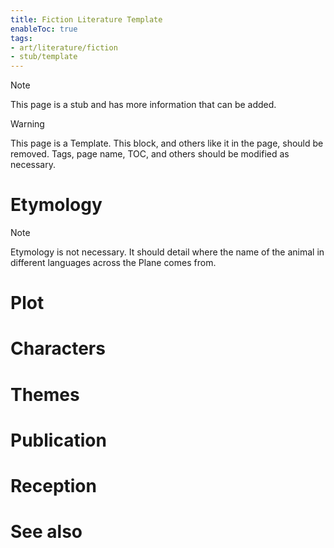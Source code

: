 ```yaml
---
title: Fiction Literature Template
enableToc: true
tags:
- art/literature/fiction
- stub/template
---
```


> [!note]
> This page is a stub and has more information that can be added.

> [!warning]
> This page is a Template. This block, and others like it in the page, should be removed. Tags, page name, TOC, and others should be modified as necessary.

# Etymology

> [!note]
> Etymology is not necessary. It should detail where the name of the animal in different languages across the Plane comes from.
# Plot

# Characters

# Themes

# Publication

# Reception

# See also
